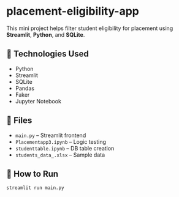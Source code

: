 # placement-eligibility-app

This mini project helps filter student eligibility for placement using **Streamlit**, **Python**, and **SQLite**.

## 🔧 Technologies Used
- Python
- Streamlit
- SQLite
- Pandas
- Faker
- Jupyter Notebook

## 📂 Files
- `main.py` – Streamlit frontend
- `Placementapp3.ipynb` – Logic testing
- `studenttable.ipynb` – DB table creation
- `students_data_.xlsx` – Sample data

## 🚀 How to Run
```bash
streamlit run main.py
